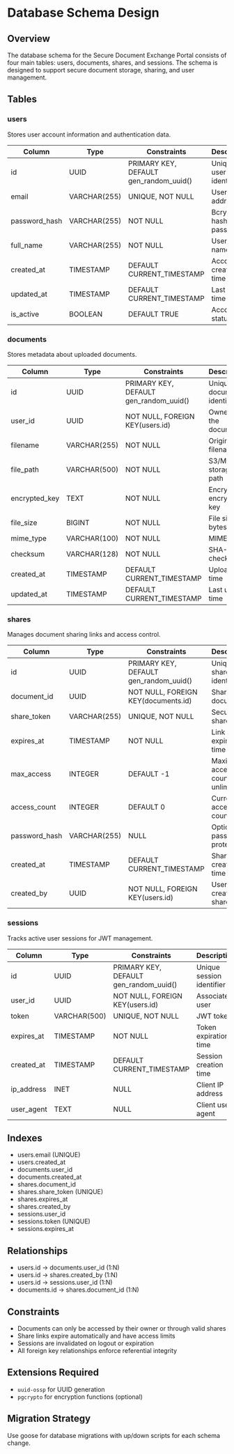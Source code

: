 # Database Schema Design

## Overview
The database schema for the Secure Document Exchange Portal consists of four main tables: users, documents, shares, and sessions. The schema is designed to support secure document storage, sharing, and user management.

## Tables

### users
Stores user account information and authentication data.

| Column | Type | Constraints | Description |
|--------|------|-------------|-------------|
| id | UUID | PRIMARY KEY, DEFAULT gen_random_uuid() | Unique user identifier |
| email | VARCHAR(255) | UNIQUE, NOT NULL | User email address |
| password_hash | VARCHAR(255) | NOT NULL | Bcrypt hashed password |
| full_name | VARCHAR(255) | NOT NULL | User's full name |
| created_at | TIMESTAMP | DEFAULT CURRENT_TIMESTAMP | Account creation time |
| updated_at | TIMESTAMP | DEFAULT CURRENT_TIMESTAMP | Last update time |
| is_active | BOOLEAN | DEFAULT TRUE | Account status |

### documents
Stores metadata about uploaded documents.

| Column | Type | Constraints | Description |
|--------|------|-------------|-------------|
| id | UUID | PRIMARY KEY, DEFAULT gen_random_uuid() | Unique document identifier |
| user_id | UUID | NOT NULL, FOREIGN KEY(users.id) | Owner of the document |
| filename | VARCHAR(255) | NOT NULL | Original filename |
| file_path | VARCHAR(500) | NOT NULL | S3/MinIO storage path |
| encrypted_key | TEXT | NOT NULL | Encrypted encryption key |
| file_size | BIGINT | NOT NULL | File size in bytes |
| mime_type | VARCHAR(100) | NOT NULL | MIME type |
| checksum | VARCHAR(128) | NOT NULL | SHA-256 checksum |
| created_at | TIMESTAMP | DEFAULT CURRENT_TIMESTAMP | Upload time |
| updated_at | TIMESTAMP | DEFAULT CURRENT_TIMESTAMP | Last update time |

### shares
Manages document sharing links and access control.

| Column | Type | Constraints | Description |
|--------|------|-------------|-------------|
| id | UUID | PRIMARY KEY, DEFAULT gen_random_uuid() | Unique share identifier |
| document_id | UUID | NOT NULL, FOREIGN KEY(documents.id) | Shared document |
| share_token | VARCHAR(255) | UNIQUE, NOT NULL | Secure share token |
| expires_at | TIMESTAMP | NOT NULL | Link expiration time |
| max_access | INTEGER | DEFAULT -1 | Maximum access count (-1 = unlimited) |
| access_count | INTEGER | DEFAULT 0 | Current access count |
| password_hash | VARCHAR(255) | NULL | Optional password protection |
| created_at | TIMESTAMP | DEFAULT CURRENT_TIMESTAMP | Share creation time |
| created_by | UUID | NOT NULL, FOREIGN KEY(users.id) | User who created share |

### sessions
Tracks active user sessions for JWT management.

| Column | Type | Constraints | Description |
|--------|------|-------------|-------------|
| id | UUID | PRIMARY KEY, DEFAULT gen_random_uuid() | Unique session identifier |
| user_id | UUID | NOT NULL, FOREIGN KEY(users.id) | Associated user |
| token | VARCHAR(500) | UNIQUE, NOT NULL | JWT token |
| expires_at | TIMESTAMP | NOT NULL | Token expiration time |
| created_at | TIMESTAMP | DEFAULT CURRENT_TIMESTAMP | Session creation time |
| ip_address | INET | NULL | Client IP address |
| user_agent | TEXT | NULL | Client user agent |

## Indexes
- users.email (UNIQUE)
- users.created_at
- documents.user_id
- documents.created_at
- shares.document_id
- shares.share_token (UNIQUE)
- shares.expires_at
- shares.created_by
- sessions.user_id
- sessions.token (UNIQUE)
- sessions.expires_at

## Relationships
- users.id → documents.user_id (1:N)
- users.id → shares.created_by (1:N)
- users.id → sessions.user_id (1:N)
- documents.id → shares.document_id (1:N)

## Constraints
- Documents can only be accessed by their owner or through valid shares
- Share links expire automatically and have access limits
- Sessions are invalidated on logout or expiration
- All foreign key relationships enforce referential integrity

## Extensions Required
- `uuid-ossp` for UUID generation
- `pgcrypto` for encryption functions (optional)

## Migration Strategy
Use goose for database migrations with up/down scripts for each schema change.